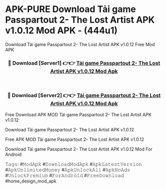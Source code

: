 # APK-PURE Download Tải game Passpartout 2- The Lost Artist APK v1.0.12 Mod APK - (444u1)
Download Tải game Passpartout 2- The Lost Artist APK v1.0.12 Free Mod APK

<div align="center">
<h3>🔴 Download [Server1] 👉👉 <a href="https://apk-comot.site?title=Tải_game_Passpartout_2-_The_Lost_Artist_APK_v1.0.12">Tải game Passpartout 2- The Lost Artist APK v1.0.12 Mod Apk</a></h3><br>

<h3>🔴 Download [Server2] 👉👉 <a href="https://apk-comot.site?title=Tải_game_Passpartout_2-_The_Lost_Artist_APK_v1.0.12">Tải game Passpartout 2- The Lost Artist APK v1.0.12 Mod Apk</a></h3>
</div>


Free Download APK MOD Tải game Passpartout 2- The Lost Artist APK v1.0.12

Download Tải game Passpartout 2- The Lost Artist APK v1.0.12 

Free APK MOD Tải game Passpartout 2- The Lost Artist APK v1.0.12 

Download Tải game Passpartout 2- The Lost Artist APK v1.0.12 Mod For Android

𝚃𝚊𝚐𝚜: #𝙼𝚘𝚍𝙰𝚙𝚔 #𝙳𝚘𝚠𝚗𝚕𝚘𝚊𝚍𝙼𝚘𝚍𝙰𝚙𝚔 #𝙰𝚙𝚔𝙻𝚊𝚝𝚎𝚜𝚝𝚅𝚎𝚛𝚜𝚒𝚘𝚗 #𝙰𝚙𝚔𝚄𝚗𝚕𝚒𝚖𝚒𝚝𝚎𝚍𝙼𝚘𝚗𝚎𝚢 #𝙰𝚙𝚔𝚄𝚗𝚕𝚘𝚌𝚔𝙰𝚕𝚕 #𝙰𝚙𝚔𝙽𝚘𝙰𝚍𝚜 #𝚄𝚗𝚕𝚘𝚌𝚔𝙿𝚛𝚎𝚖𝚒𝚞𝚖 #𝙵𝚘𝚛𝙰𝚗𝚍𝚛𝚘𝚒𝚍 #𝙵𝚛𝚎𝚎𝙳𝚘𝚠𝚗𝚕𝚘𝚊𝚍 #home_design_mod_apk
